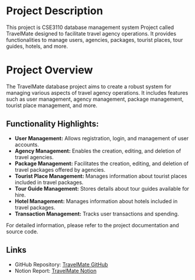 # Project Description
This project is CSE3110 database management system Project called TravelMate designed to facilitate travel agency operations. It provides functionalities to manage users, agencies, packages, tourist places, tour guides, hotels, and more.

# Project Overview
The TravelMate database project aims to create a robust system for managing various aspects of travel agency operations. It includes features such as user management, agency management, package management, tourist place management, and more.

## Functionality Highlights:
- **User Management:** Allows registration, login, and management of user accounts.
- **Agency Management:** Enables the creation, editing, and deletion of travel agencies.
- **Package Management:** Facilitates the creation, editing, and deletion of travel packages offered by agencies.
- **Tourist Place Management:** Manages information about tourist places included in travel packages.
- **Tour Guide Management:** Stores details about tour guides available for hire.
- **Hotel Management:** Manages information about hotels included in travel packages.
- **Transaction Management:** Tracks user transactions and spending.

For detailed information, please refer to the project documentation and source code.

## Links
- GitHub Repository: [TravelMate GitHub](https://github.com/Mofazzal874/CSE3110_DataBase_project)
- Notion Report: [TravelMate Notion](https://www.notion.so/observation-of-cp/DataBase-Project-Report-252efff33b5742d3b6643b72ed504bc8?pvs=4)


